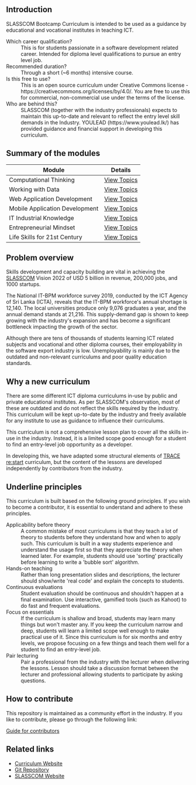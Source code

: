 ## Introduction

SLASSCOM Bootcamp Curriculum is intended to be used as a guidance by educational and vocational institutes in teaching ICT.

<dl>

<dt>Which career qualification?</dt>
<dd>This is for students passionate in a software development related career. Intended for diploma level qualifications to pursue an entry level job.</dd>
<dt>Recommended duration?</dt>
<dd>Through a short (~6 months) intensive course.</dd>
<dt>Is this free to use?</dt>
<dd>This is an open source curriculum under Creative Commons license - https://creativecommons.org/licenses/by/4.0/. You are free to use this for commercial, non-commercial use under the terms of the license. </dd>
<dt>Who are behind this?</dt>
<dd>SLASSCOM (together with the industry professionals) expects to maintain this up-to-date and relevant to reflect the entry level skill demands in the Industry. YOULEAD (https://www.youlead.lk/) has provided guidance and financial support in developing this curriculum.</dd>
</dl>

## Summary of the modules

| Module                         | Details                                                   |
| ------------------------------ | --------------------------------------------------------- |
| Computational Thinking         | [View Topics](./computational-thinking/README.md)         |
| Working with Data              | [View Topics](./working-with-data/README.md)              |
| Web Application Development    | [View Topics](./web-application-development/README.md)    |
| Mobile Application Development | [View Topics](./mobile-application-development/README.md) |
| IT Industrial Knowledge        | [View Topics](./industry-knowledge/README.md)             |
| Entrepreneurial Mindset        | [View Topics](./entrepreneurial-mindset/README.md)        |
| Life Skills for 21st Century   | [View Topics](./life-skills/README.md)                    |

## Problem overview

Skills development and capacity building are vital in achieving the [SLASSCOM](https://slasscom.lk) Vision 2022 of USD 5 billion in revenue, 200,000 jobs, and 1000 startups.

The National IT-BPM workforce survey 2019, conducted by the ICT Agency of Sri Lanka (ICTA), reveals that the IT-BPM workforce's annual shortage is 12,140. The local universities produce only 9,076 graduates a year, and the annual demand stands at 21,216. This supply-demand gap is shown to keep growing with the industry's expansion and has become a significant bottleneck impacting the growth of the sector.

Although there are tens of thousands of students learning ICT related subjects and vocational and other diploma courses, their employability in the software export industry is low. Unemployability is mainly due to the outdated and non-relevant curriculums and poor quality education standards.

## Why a new curriculum

There are some different ICT diploma curriculums in-use by public and private educational institutes. As per SLASSCOM's observation, most of these are outdated and do not reflect the skills required by the industry. This curriculum will be kept up-to-date by the industry and freely available for any institute to use as guidance to influence their curriculums.

This curriculum is not a comprehensive lesson plan to cover all the skills in-use in the industry. Instead, it is a limited scope good enough for a student to find an entry-level job opportunity as a developer.

In developing this, we have adapted some structural elements of [TRACE re:start](https://www.facebook.com/ReSTART-Bootcamp-1393254084149029) curriculum, but the content of the lessons are developed independently by contributors from the industry.

## Underline principles

This curriculum is built based on the following ground principles. If you wish to become a contributor, it is essential to understand and adhere to these principles.

<dl>
<dt>Applicability before theory</dt>
<dd>A common mistake of most curriculums is that they teach a lot of theory to students before they understand how and when to apply such. This curriculum is built in a way students experience and understand the usage first so that they appreciate the theory when learned later. For example, students should use 'sorting' practically before learning to write a 'bubble sort' algorithm.</dd>
<dt>Hands-on teaching</dt>
<dd>Rather than long presentation slides and descriptions, the lecturer should show/write 'real code' and explain the concepts to students.</dd>
<dt>Continuous evaluations</dt>
<dd>Student evaluation should be continuous and shouldn't happen at a final examination. Use interactive, gamified tools (such as Kahoot) to do fast and frequent evaluations. 
</dd>
<dt>Focus on essentials</dt>
<dd>If the curriculum is shallow and broad, students may learn many things but won't master any. If you keep the curriculum narrow and deep, students will learn a limited scope well enough to make practical use of it. Since this curriculum is for six months and entry levels, we propose focusing on a few things and teach them well for a student to find an entry-level job.
</dd>
<dt>Pair lecturing</dt>
<dd>Pair a professional from the industry with the lecturer when delivering the lessons. Lesson should take a discussion format between the lecturer and professional allowing students to participate by asking questions.
</dd>
</dl>

## How to contribute

This repository is maintained as a community effort in the industry. If you like to contribute, please go through the following link:

[Guide for contributors](CONTRIBUTING.md)

## Related links

- [Curriculum Website](https://slasscom.github.io/slasscom-bootcamp-curriculum)
- [Git Repository](https://github.com/SLASSCOM/slasscom-bootcamp-curriculum)
- [SLASSCOM Website](https://slasscom.lk)
